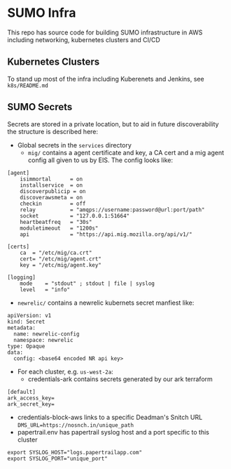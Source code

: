 # SUMO Infra
This repo has source code for building SUMO infrastructure in AWS including networking, kubernetes clusters and CI/CD

## Kubernetes Clusters
To stand up most of the infra including Kuberenets and Jenkins, see `k8s/README.md`

## SUMO Secrets
Secrets are stored in a private location, but to aid in future discoverability the structure is described here:
- Global secrets in the `services` directory
  - `mig/` contains a agent certificate and key, a CA cert and a mig agent config all given to us by EIS.  The config looks like:
```
[agent]
    isimmortal      = on
    installservice  = on
    discoverpublicip = on
    discoverawsmeta = on
    checkin         = off
    relay           = "amqps://username:password@url:port/path"
    socket          = "127.0.0.1:51664"
    heartbeatfreq   = "30s"
    moduletimeout   = "1200s"
    api             = "https://api.mig.mozilla.org/api/v1/"

[certs]
    ca  = "/etc/mig/ca.crt"
    cert= "/etc/mig/agent.crt"
    key = "/etc/mig/agent.key"

[logging]
    mode    = "stdout" ; stdout | file | syslog
    level   = "info"
```
  - `newrelic/` contains a newrelic kubernets secret manfiest like:
```
apiVersion: v1
kind: Secret
metadata:
  name: newrelic-config
  namespace: newrelic
type: Opaque
data:
  config: <base64 encoded NR api key>
```
- For each cluster, e.g. `us-west-2a`:
  - credentials-ark contains secrets generated by our ark terraform
```
[default]
ark_access_key=
ark_secret_key=
```
  - credentials-block-aws links to a specific Deadman's Snitch URL
    `DMS_URL=https://nosnch.in/unique_path`
  - papertrail.env has papertrail syslog host and a port specific to this cluster
```
export SYSLOG_HOST="logs.papertrailapp.com"
export SYSLOG_PORT="unique_port"
```
